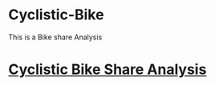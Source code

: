 # Cyclistic-Bike
This is a Bike share Analysis

# [Cyclistic Bike Share Analysis](cyclistic-bike-share-analyis-google-data-analyti.ipynb)
